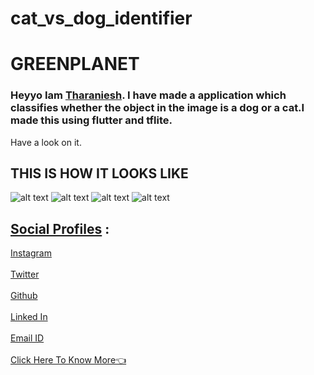 # cat_vs_dog_identifier

# GREENPLANET
### Heyyo Iam [Tharaniesh](https://www.instagram.com/__thaxx__/). I have made a application which classifies whether the object in the image is a dog or a cat.I made this using flutter and tflite.
Have a look on it.
## THIS IS HOW IT LOOKS LIKE
 ![alt text](assets/splashscreen.jpg)
 ![alt text](assets/homescreen.jpg)
 ![alt text](assets/cam.jpg)
 ![alt text](assets/gallery.jpg)
  
## <u>Social Profiles</u> :
[Instagram](https://www.instagram.com/__thaxx__/)
<br>
<br>
[Twitter](https://twitter.com/_Tharaniesh_)
<br>
<br>
[Github](https://github.com/Tharaniesh3/)
<br>
<br>
[Linked In](https://www.linkedin.com/in/tharaniesh-p-r-1429a3171/)
<br>
<br>
[Email ID](mailto:www.tharanieshmarvel@gmail.com)
<br> 
<br>
[Click Here To Know More👈](https://tharaniesh3.github.io/website/)
